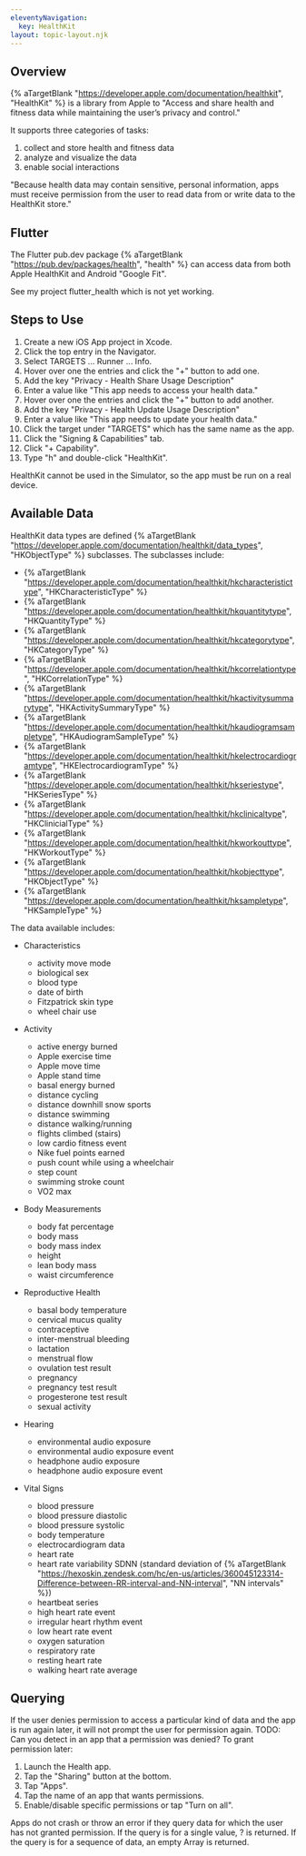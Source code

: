 ```yaml
---
eleventyNavigation:
  key: HealthKit
layout: topic-layout.njk
---
```


## Overview

{% aTargetBlank "https://developer.apple.com/documentation/healthkit",
"HealthKit" %} is a library from Apple to
"Access and share health and fitness data
while maintaining the user’s privacy and control."

It supports three categories of tasks:

1. collect and store health and fitness data
1. analyze and visualize the data
1. enable social interactions

"Because health data may contain sensitive, personal information,
apps must receive permission from the user to
read data from or write data to the HealthKit store."

## Flutter

The Flutter pub.dev package {% aTargetBlank
"https://pub.dev/packages/health", "health" %}
can access data from both Apple HealthKit and Android "Google Fit".

See my project flutter_health which is not yet working.

## Steps to Use

1. Create a new iOS App project in Xcode.
1. Click the top entry in the Navigator.
1. Select TARGETS ... Runner ... Info.
1. Hover over one the entries and click the "+" button to add one.
1. Add the key "Privacy - Health Share Usage Description"
1. Enter a value like "This app needs to access your health data."
1. Hover over one the entries and click the "+" button to add another.
1. Add the key "Privacy - Health Update Usage Description"
1. Enter a value like "This app needs to update your health data."
1. Click the target under "TARGETS" which has the same name as the app.
1. Click the "Signing & Capabilities" tab.
1. Click "+ Capability".
1. Type "h" and double-click "HealthKit".

HealthKit cannot be used in the Simulator,
so the app must be run on a real device.

## Available Data

HealthKit data types are defined {% aTargetBlank
"https://developer.apple.com/documentation/healthkit/data_types",
"HKObjectType" %} subclasses.
The subclasses include:

- {% aTargetBlank "https://developer.apple.com/documentation/healthkit/hkcharacteristictype", "HKCharacteristicType" %}
- {% aTargetBlank "https://developer.apple.com/documentation/healthkit/hkquantitytype", "HKQuantityType" %}
- {% aTargetBlank "https://developer.apple.com/documentation/healthkit/hkcategorytype", "HKCategoryType" %}
- {% aTargetBlank "https://developer.apple.com/documentation/healthkit/hkcorrelationtype", "HKCorrelationType" %}
- {% aTargetBlank "https://developer.apple.com/documentation/healthkit/hkactivitysummarytype", "HKActivitySummaryType" %}
- {% aTargetBlank "https://developer.apple.com/documentation/healthkit/hkaudiogramsampletype", "HKAudiogramSampleType" %}
- {% aTargetBlank "https://developer.apple.com/documentation/healthkit/hkelectrocardiogramtype", "HKElectrocardiogramType" %}
- {% aTargetBlank "https://developer.apple.com/documentation/healthkit/hkseriestype", "HKSeriesType" %}
- {% aTargetBlank "https://developer.apple.com/documentation/healthkit/hkclinicaltype", "HKClinicialType" %}
- {% aTargetBlank "https://developer.apple.com/documentation/healthkit/hkworkouttype", "HKWorkoutType" %}
- {% aTargetBlank "https://developer.apple.com/documentation/healthkit/hkobjecttype", "HKObjectType" %}
- {% aTargetBlank "https://developer.apple.com/documentation/healthkit/hksampletype", "HKSampleType" %}

The data available includes:

- Characteristics

  - activity move mode
  - biological sex
  - blood type
  - date of birth
  - Fitzpatrick skin type
  - wheel chair use

- Activity

  - active energy burned
  - Apple exercise time
  - Apple move time
  - Apple stand time
  - basal energy burned
  - distance cycling
  - distance downhill snow sports
  - distance swimming
  - distance walking/running
  - flights climbed (stairs)
  - low cardio fitness event
  - Nike fuel points earned
  - push count while using a wheelchair
  - step count
  - swimming stroke count
  - VO2 max

- Body Measurements

  - body fat percentage
  - body mass
  - body mass index
  - height
  - lean body mass
  - waist circumference

- Reproductive Health

  - basal body temperature
  - cervical mucus quality
  - contraceptive
  - inter-menstrual bleeding
  - lactation
  - menstrual flow
  - ovulation test result
  - pregnancy
  - pregnancy test result
  - progesterone test result
  - sexual activity

- Hearing

  - environmental audio exposure
  - environmental audio exposure event
  - headphone audio exposure
  - headphone audio exposure event

- Vital Signs

  - blood pressure
  - blood pressure diastolic
  - blood pressure systolic
  - body temperature
  - electrocardiogram data
  - heart rate
  - heart rate variability SDNN (standard deviation of {% aTargetBlank
    "https://hexoskin.zendesk.com/hc/en-us/articles/360045123314-Difference-between-RR-interval-and-NN-interval",
    "NN intervals" %})
  - heartbeat series
  - high heart rate event
  - irregular heart rhythm event
  - low heart rate event
  - oxygen saturation
  - respiratory rate
  - resting heart rate
  - walking heart rate average

## Querying

If the user denies permission to access a particular kind of data
and the app is run again later,
it will not prompt the user for permission again.
TODO: Can you detect in an app that a permission was denied?
To grant permission later:

1. Launch the Health app.
1. Tap the "Sharing" button at the bottom.
1. Tap "Apps".
1. Tap the name of an app that wants permissions.
1. Enable/disable specific permissions or tap "Turn on all".

Apps do not crash or throw an error if they query data
for which the user has not granted permission.
If the query is for a single value, ? is returned.
If the query is for a sequence of data, an empty Array is returned.
